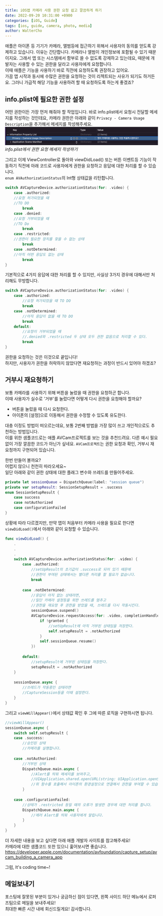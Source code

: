 ```yaml
---
title: iOS앱 카메라 사용 권한 요청 쉽고 깔끔하게 하기
date: 2022-09-20 10:31:00 +0900
categories: [iOS, Guide]
tags: [ios, guide, camera, photo, media]
author: WalterCho
---
```


애플은 아이폰 등 기기가 카메라, 앨범등에 접근하기 위해서 사용자의 동의를 얻도록 강제하고 있습니다. 이유는 간단합니다. 카메라나 앨범이 개인정보에 포함될 수 있기 때문이지요. 그래서 앱 또는 시스템에서 함부로 쓸 수 없도록 강제하고 있는데요, 때문에 개발자는 사용할 수 있는 권한을 달라고 사용자에게 요청합니다.<br>
이때 애플은 기능을 사용하기 바로 직전에 요청하도록 권장하고 있어요.<br>
가끔 앱 시작과 동시에 수많은 권한을 요청하는 것이 리젝트되는 사유가 되기도 하거든요. 그러니 가급적 해당 기능을 사용하려 할 때 요청하도록 하는게 좋겠죠?

## info.plist에 필요한 권한 설정
어떤 권한이든 가장 먼저 해줘야 할 작업입니다. 바로 info.plist에서 요청시 전달할 메세지를 작성하는 것인데요, 카메라 권한은 아래와 같이 `Privacy - Camera Usage Description`을 추가해서 메세지를 작성해주세요.
![Setting info.plist](/post_img/20220920/in_info_plist.png)
_info.plist에서 권한 요청 메세지 작성하기_

그리고 이제 ViewController로 돌아와 viewDidLoad() 또는 버튼 이벤트등 기능이 작동하기 직전에 아래 코드로 사용자에게 권한을 요청하고 응답에 대한 처리를 할 수 있습니다.<br>
`enum AVAuthorizationStatus`의 Int형 상태값을 리턴합니다.
```swift
switch AVCaptureDevice.authorizationStatus(for: .video) {
    case .authorized:
    //요청 허가되었을 때
    //TO DO
        break
    case .denied:
    //요청 거부되었을 때
    //TO Do
        break
    case .restricted:
    //권한이 필요한 장치를 찾을 수 없는 상태
        break
    case .notDetermined:
    //아직 어떤 응답도 없는 상태
        break
}
```

기본적으로 4가지 응답에 대한 처리를 할 수 있지만, 사실상 3가지 경우에 대해서만 처리해도 무방합니다.
```swift
switch AVCaptureDevice.authorizationStatus(for: .video) {
    case .authorized:
        //요청 허가되었을 때 TO DO
        break
    case .notDetermined:
        //아직 응답이 없을 때 TO DO
        break
    default:
        //요청이 거부되었을 때
        //.denied와 .restricted 두 상태 모두 권한 없음으로 처리할 수 있다.
        break
}
```

권한을 요청하는 것은 이것으로 끝입니다!<br>
하지만, 사용자가 권한을 허락하지 않았다면 재요청하는 과정이 반드시 있어야 하겠죠?

## 거부시 재요청하기
보통 카메라를 사용하기 위해 버튼을 눌렀을 때 권한을 요청하곤 합니다.<br>
이때 사용자가 실수로 '거부'를 눌렀다면 어떻게 다시 권한을 요청해야 할까요?

- 버튼을 눌렀을 때 다시 요청한다.
- 아이폰의 [설정]으로 이동해서 권한을 수정할 수 있도록 유도한다.

대충 이정도 방법이 떠오르는데요, 보통 2번째 방법을 가장 많이 쓰고 개인적으로도 추천하는 방법입니다.<br>
이를 위한 샘플코드로는 애플 AVCam프로젝트를 보는 것을 추천드려요. 다른 예시 필요없이 가장 깔끔한 코드가 아닌가 싶네요. `AVCam프로젝트`는 권한 요청과 확인, 거부시 재요청까지 구현되어 있습니다.

한번 만들어 볼까요?<br>
어렵지 않으니 천천히 따라오세요~<br>
일단 아래와 같이 권한 상태에 대한 플래그 변수와 쓰레드를 만들어주세요.
```swift
private let sessionQueue = DispatchQueue(label: "session queue")
private var setupResult: SessionSetupResult = .success
enum SessionSetupResult {
    case success
    case notAuthorized
    case configurationFailed
}
```

상황에 따라 다르겠지만, 만약 앱이 처음부터 카메라 사용을 필요로 한다면 `viewDidLoad()`에서 아래와 같이 요청할 수 있습니다.

```swift
func viewDidLoad() {
    .
    .
    .
    switch AVCaptureDevice.authorizationStatus(for: .video) {
        case .authorized:
            //setUpResult의 초기값이 .success로 되어 있기 때문에
            //권한이 부여된 상태에서는 별다른 처리를 할 필요가 없습니다.
            break

        case .notDetermined:
            //응답이 아직 없는 상태라면,
            //일단 카메라 설정등을 위한 쓰레드를 멈추고
            //권한을 재요청 후 권한을 받았을 때, 쓰레드를 다시 작동시킨다.
            sessionQueue.suspend()
            AVCaptureDevice.requestAccess(for: .video, completionHandler: { granted in
                if !granted {
                    //setUpResult에 아직 거부된 상태임을 저장한다.
                    self.setupResult = .notAuthorized
                }
                self.sessionQueue.resume()
            })

        default:
            //setupResult에 거부된 상태임을 저장한다.
            setupResult = .notAuthorized
    }

    sessionQueue.async {
        //쓰레드가 작동중인 상태라면
        //CaptureSession등을 이때 설정한다.
    }
}
```

 그리고 `viewWillAppear()`에서 상태값 확인 후 그에 따른 로직을 구현하시면 됩니다.<br>

```swift
//viewWillAppear()
sessionQueue.async {
    switch self.setupResult {
    case .success:
        //승인된 상태
        //카메라를 실행합니다.

    case .notAuthorized:
        //거부된 상태
        DispatchQueue.main.async {
            //Alert를 띄워 메세지를 보여주고,
            //UIApplication.shared.open(URL(string: UIApplication.openSettingsURLString)!
            //위 함수를 호출해서 아이폰의 환경설정으로 연결해서 권한을 부여할 수 있습니다.
        }

    case .configurationFailed:
        //상태가 .restricted 등일 때의 오류가 발생한 경우에 대한 처리를 합니다.
        DispatchQueue.main.async {
            //에러 Alert를 띄워 사용자에게 알립니다.
        }
    }
}
```

더 자세한 내용을 보고 싶다면 아래 애플 개발자 사이트를 참고해주세요!<br>
카메라에 대한 샘플코드 또한 있으니 훑어보시면 좋습니다.
<https://developer.apple.com/documentation/avfoundation/capture_setup/avcam_building_a_camera_app>

 그럼, It's coding time~!

## 메일보내기
포스팅에 잘못된 부분이 있거나 궁금하신 점이 있다면, 왼쪽 사이드 하단 메뉴에서 로퍼즈팀으로 메일을 보내주세요!<br>
최대한 빠른 시간 내에 회신드릴게요! 감사합니다.